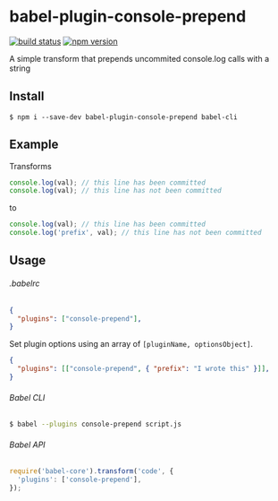 # babel-plugin-console-prepend
[![build status](https://img.shields.io/travis/Jephuff/babel-plugin-console-prepend/master.svg?style=flat-square)](https://travis-ci.org/Jephuff/babel-plugin-console-prepend)
[![npm version](https://img.shields.io/npm/v/babel-plugin-console-prepend.svg?style=flat-square)](https://www.npmjs.com/package/babel-plugin-console-prepend)

A simple transform that prepends uncommited console.log calls with a string

## Install

```shell
$ npm i --save-dev babel-plugin-console-prepend babel-cli
```

## Example

Transforms
```js
console.log(val); // this line has been committed
console.log(val); // this line has not been committed
```

to
```js
console.log(val); // this line has been committed
console.log('prefix', val); // this line has not been committed
```

## Usage

###### .babelrc
```json
{
  "plugins": ["console-prepend"],
}
```

Set plugin options using an array of `[pluginName, optionsObject]`.
```json
{
  "plugins": [["console-prepend", { "prefix": "I wrote this" }]],
}
```

###### Babel CLI
```sh
$ babel --plugins console-prepend script.js
```

###### Babel API
```js
require('babel-core').transform('code', {
  'plugins': ['console-prepend'],
});
```
